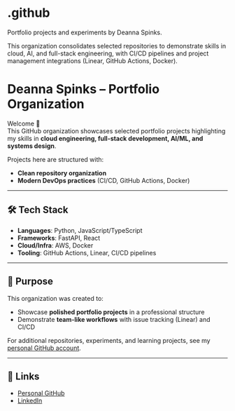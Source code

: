 # .github
Portfolio projects and experiments by Deanna Spinks.

This organization consolidates selected repositories to demonstrate skills in cloud, AI, and full-stack engineering, with CI/CD pipelines and project management integrations (Linear, GitHub Actions, Docker).

# Deanna Spinks – Portfolio Organization

Welcome 👋  
This GitHub organization showcases selected portfolio projects highlighting my skills in **cloud engineering, full-stack development, AI/ML, and systems design**.  

Projects here are structured with:
- **Clean repository organization** 
- **Modern DevOps practices** (CI/CD, GitHub Actions, Docker)

---

## 🛠️ Tech Stack
- **Languages**: Python, JavaScript/TypeScript
- **Frameworks**: FastAPI, React
- **Cloud/Infra**: AWS, Docker
- **Tooling**: GitHub Actions, Linear, CI/CD pipelines  

---

## 🎯 Purpose
This organization was created to:  
- Showcase **polished portfolio projects** in a professional structure  
- Demonstrate **team-like workflows** with issue tracking (Linear) and CI/CD  

For additional repositories, experiments, and learning projects, see my [personal GitHub account](https://github.com/deannaspinks).

---

## 🔗 Links
- [Personal GitHub](https://github.com/deannaspinks)  
- [LinkedIn](https://www.linkedin.com/in/deanna-spinks/)  
